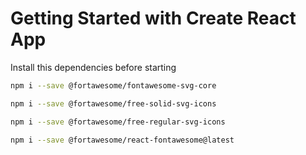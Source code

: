 # Getting Started with Create React App

Install this dependencies before starting

```bash
npm i --save @fortawesome/fontawesome-svg-core
```

```bash
npm i --save @fortawesome/free-solid-svg-icons
```

```bash
npm i --save @fortawesome/free-regular-svg-icons
```
```bash
npm i --save @fortawesome/react-fontawesome@latest
```
